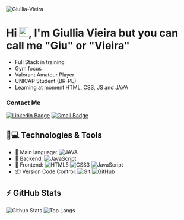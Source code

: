 <p align="left"><img src="https://komarev.com/ghpvc/?username=Giullia-Vieira" alt="Giullia-Vieira" /></p>

# Hi <img src="https://media.giphy.com/media/hvRJCLFzcasrR4ia7z/giphy.gif" width="25px">, I'm Giullia Vieira but you can call me "Giu" or "Vieira"
- Full Stack in training
- Gym focus
- Valorant Amateur Player
- UNICAP Student (BR-PE)
- Learning at moment HTML, CSS, JS and JAVA

### Contact Me

[![Linkedin Badge](https://img.shields.io/badge/-giulliavieira-blue?style=flat-square&logo=Linkedin&logoColor=white&link=https://www.linkedin.com/in/giulliavieira/)](https://www.linkedin.com/in/giulliavieira/)
[![Gmail Badge](https://img.shields.io/badge/-vieiragiullia19@gmail.com-c14438?style=flat-square&logo=Gmail&logoColor=white&link=mailto:vieiragiullia19@gmail.com)](mailto:vieiragiullia19@gmail.com)


## 🚀💻 Technologies & Tools

- 📝 Main language: ![JAVA](https://img.shields.io/badge/-JAVA-E34F26?style=flat-square&logo=html5&logoColor=white)
- 📡 Backend: ![JavaScript](https://img.shields.io/badge/-JavaScript-black?style=flat-square&logo=javascript)
- 🎉 Frontend: ![HTML5](https://img.shields.io/badge/-HTML5-E34F26?style=flat-square&logo=html5&logoColor=white)
![CSS3](https://img.shields.io/badge/-CSS3-1572B6?style=flat-square&logo=css3)
![JavaScript](https://img.shields.io/badge/-JavaScript-black?style=flat-square&logo=javascript)
- 📦 Version Code Control: ![Git](https://img.shields.io/badge/-Git-black?style=flat-square&logo=git)
![GitHub](https://img.shields.io/badge/-GitHub-181717?style=flat-square&logo=github)

## ⚡ GitHub Stats

![Github Stats](https://github-readme-stats.vercel.app/api?username=Giullia-Vieira&show_icons=true&count_private=true&show_icons=true&include_all_commits=true)
![Top Langs](https://github-readme-stats.vercel.app/api/top-langs/?username=Giullia-Vieira&hide=TeX&layout=compact)
